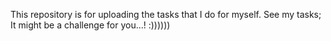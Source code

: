 This repository is for uploading the tasks that I do for myself. See my tasks; It might be a challenge for you...! :))))))